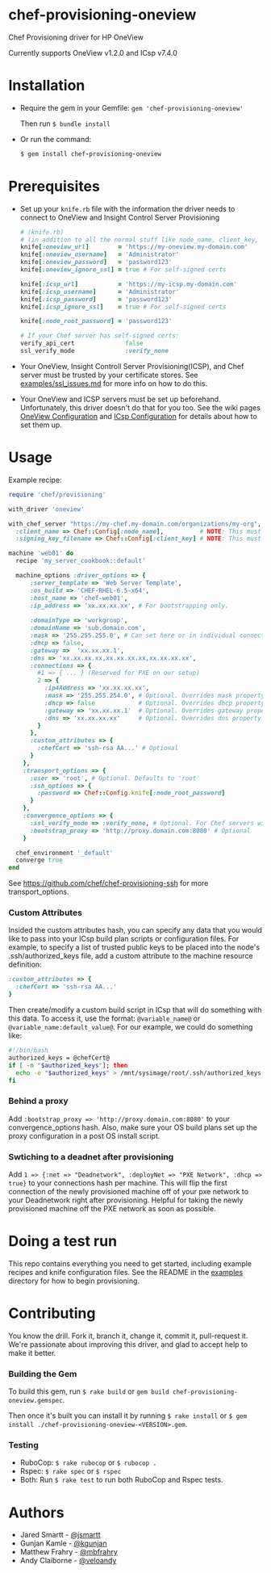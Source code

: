 # chef-provisioning-oneview
Chef Provisioning driver for HP OneView

Currently supports OneView v1.2.0 and ICsp v7.4.0

# Installation

- Require the gem in your Gemfile: `gem 'chef-provisioning-oneview'`
  
  Then run `$ bundle install`
- Or run the command:
  
  ```ruby
  $ gem install chef-provisioning-oneview
  ```



# Prerequisites
- Set up your `knife.rb` file with the information the driver needs to connect to OneView and Insight Control Server Provisioning
  
  ```ruby
  # (knife.rb)
  # (in addition to all the normal stuff like node_name, client_key, validation_client_name, validation_key, chef_server_url, etc.)
  knife[:oneview_url]        = 'https://my-oneview.my-domain.com'
  knife[:oneview_username]   = 'Administrator'
  knife[:oneview_password]   = 'password123'
  knife[:oneview_ignore_ssl] = true # For self-signed certs
  
  knife[:icsp_url]           = 'https://my-icsp.my-domain.com'
  knife[:icsp_username]      = 'Administrator'
  knife[:icsp_password]      = 'password123'
  knife[:icsp_ignore_ssl]    = true # For self-signed certs
  
  knife[:node_root_password] = 'password123'
  
  # If your Chef server has self-signed certs:
  verify_api_cert              false
  ssl_verify_mode              :verify_none
  ```

- Your OneView, Insight Controll Server Provisioning(ICSP), and Chef server must be trusted by your certificate stores. See [examples/ssl_issues.md](examples/ssl_issues.md) for more info on how to do this.
- Your OneView and ICSP servers must be set up beforehand. Unfortunately, this driver doesn't do that for you too. See the wiki pages [OneView Configuration](https://github.com/HewlettPackard/chef-provisioning-oneview/wiki/OneView-Configuration) and [ICsp Configuration](https://github.com/HewlettPackard/chef-provisioning-oneview/wiki/ICsp-Configuration) for details about how to set them up.

# Usage

Example recipe:
```ruby
require 'chef/provisioning'

with_driver 'oneview'

with_chef_server "https://my-chef.my-domain.com/organizations/my-org",
  :client_name => Chef::Config[:node_name],          # NOTE: This must have node & client creation privileges (ie admin group)
  :signing_key_filename => Chef::Config[:client_key] # NOTE: This must have node & client creation privileges (ie admin group)

machine 'web01' do
  recipe 'my_server_cookbook::default'

  machine_options :driver_options => {
      :server_template => 'Web Server Template',
      :os_build => 'CHEF-RHEL-6.5-x64',
      :host_name => 'chef-web01',
      :ip_address => 'xx.xx.xx.xx', # For bootstrapping only.
      
      :domainType => 'workgroup',
      :domainName => 'sub.domain.com',
      :mask => '255.255.255.0', # Can set here or in individual connections below
      :dhcp => false,
      :gateway =>  'xx.xx.xx.1',
      :dns => 'xx.xx.xx.xx,xx.xx.xx.xx,xx.xx.xx.xx',
      :connections => {
        #1 => { ... } (Reserved for PXE on our setup)
        2 => {
          :ip4Address => 'xx.xx.xx.xx',
          :mask => '255.255.254.0', # Optional. Overrides mask property above
          :dhcp => false            # Optional. Overrides dhcp property above
          :gateway => 'xx.xx.xx.1'  # Optional. Overrides gateway property above
          :dns => 'xx.xx.xx.xx'     # Optional. Overrides dns property above
        }
      },
      :custom_attributes => {
        :chefCert => 'ssh-rsa AA...' # Optional
      }
    },
    :transport_options => {
      :user => 'root', # Optional. Defaults to 'root'
      :ssh_options => {
        :password => Chef::Config.knife[:node_root_password]
      }
    },
    :convergence_options => {
      :ssl_verify_mode => :verify_none, # Optional. For Chef servers with self-signed certs
      :bootstrap_proxy => 'http://proxy.domain.com:8080' # Optional
    }

  chef_environment '_default'
  converge true
end
```

See https://github.com/chef/chef-provisioning-ssh for more transport_options.

### Custom Attributes
Insided the custom attributes hash, you can specify any data that you would like to pass into your ICsp build plan scripts or configuration files. For example, to specify a list of trusted public keys to be placed into the node's .ssh/authorized_keys file, add a custom attribute to the machine resource definition:

```ruby
:custom_attributes => {
  :chefCert => 'ssh-rsa AA...'
}
```

Then create/modify a custom build script in ICsp that will do something with this data. To access it, use the format: `@variable_name@` or `@variable_name:default_value@`. For our example, we could do something like:

```bash
#!/bin/bash
authorized_keys = @chefCert@
if [ -n "$authorized_keys"]; then
  echo -e "$authorized_keys" > /mnt/sysimage/root/.ssh/authorized_keys
fi
```

### Behind a proxy
Add `:bootstrap_proxy => 'http://proxy.domain.com:8080'` to your convergence_options hash.
Also, make sure your OS build plans set up the proxy configuration in a post OS install script.

### Swtiching to a deadnet after provisioning
Add `1 => {:net => "Deadnetwork", :deployNet => "PXE Network", :dhcp => true}` to your connections hash per machine. 
This will flip the first connection of the newly provisioned machine off of your pxe network to your Deadnetwork right after provisioning. Helpful for taking the newly provisioned machine off the PXE network as soon as possible. 

# Doing a test run
This repo contains everything you need to get started, including example recipes and knife configuration files. See the README in the [examples](examples/) directory for how to begin provisioning.


# Contributing
You know the drill. Fork it, branch it, change it, commit it, pull-request it. We're passionate about improving this driver, and glad to accept help to make it better.

### Building the Gem
To build this gem, run `$ rake build` or `gem build chef-provisioning-oneview.gemspec`.

Then once it's built you can install it by running `$ rake install` or `$ gem install ./chef-provisioning-oneview-<VERSION>.gem`.

### Testing
- RuboCop: `$ rake rubocop` or `$ rubocop .`
- Rspec: `$ rake spec` or `$ rspec`
- Both: Run `$ rake test` to run both RuboCop and Rspec tests.

# Authors
 - Jared Smartt - [@jsmartt](https://github.com/jsmartt)
 - Gunjan Kamle - [@kgunjan](https://github.com/kgunjan)
 - Matthew Frahry - [@mbfrahry](https://github.com/mbfrahry)
 - Andy Claiborne - [@veloandy](https://github.com/veloandy)
